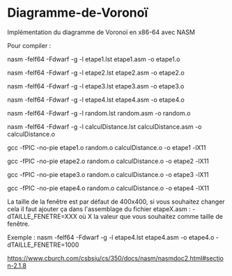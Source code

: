 # Diagramme-de-Voronoï
Implémentation du diagramme de Voronoï en x86-64 avec NASM



Pour compiler : 

nasm -felf64 -Fdwarf -g -l etape1.lst etape1.asm -o etape1.o 

nasm -felf64 -Fdwarf -g -l etape2.lst etape2.asm -o etape2.o

nasm -felf64 -Fdwarf -g -l etape3.lst etape3.asm -o etape3.o

nasm -felf64 -Fdwarf -g -l etape4.lst etape4.asm -o etape4.o

nasm -felf64 -Fdwarf -g -l random.lst random.asm -o random.o

nasm -felf64 -Fdwarf -g -l calculDistance.lst calculDistance.asm -o calculDistance.o

gcc -fPIC -no-pie etape1.o random.o calculDistance.o -o etape1 -lX11

gcc -fPIC -no-pie etape2.o random.o calculDistance.o -o etape2 -lX11

gcc -fPIC -no-pie etape3.o random.o calculDistance.o -o etape3 -lX11

gcc -fPIC -no-pie etape4.o random.o calculDistance.o -o etape4 -lX11



La taille de la fenêtre est par défaut de 400x400, si vous souhaitez changer cela il faut ajouter ça dans l'assemblage du fichier etapeX.asm : -dTAILLE_FENETRE=XXX où X la valeur que vous souhaitez comme taille de fenêtre.

Exemple : 
nasm -felf64 -Fdwarf -g -l etape4.lst etape4.asm -o etape4.o -dTAILLE_FENETRE=1000


https://www.cburch.com/csbsju/cs/350/docs/nasm/nasmdoc2.html#section-2.1.8


